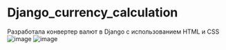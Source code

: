 # Django_currency_calculation
Разработала конвертер валют в Django с использованием HTML и CSS
![image](https://github.com/tortuga0212/Django_currency_calculation/assets/118131089/c8634a5d-d34a-43c2-9bda-68e555e47cb8)
![image](https://github.com/tortuga0212/Django_currency_calculation/assets/118131089/db4b9359-e55b-494d-ba3d-d4aa60b39ff3)

